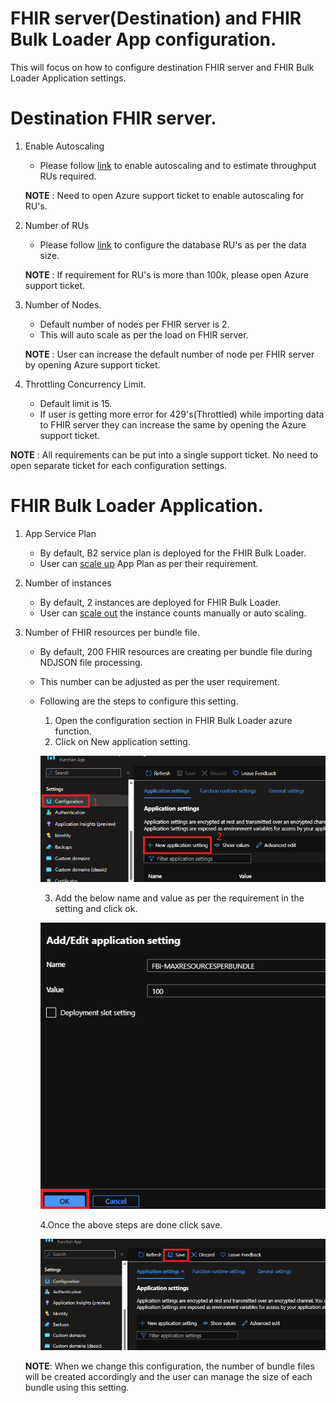 # FHIR server(Destination) and FHIR Bulk Loader App configuration.

This will focus on how to configure destination FHIR server and FHIR Bulk Loader Application settings.

# Destination FHIR server.

1. Enable Autoscaling
    - Please follow [link](https://learn.microsoft.com/en-us/azure/healthcare-apis/azure-api-for-fhir/autoscale-azure-api-fhir) to enable autoscaling and to estimate throughput RUs required.

    **NOTE** : Need to open Azure support ticket to enable autoscaling for RU's.
2. Number of RUs
    - Please follow [link](https://learn.microsoft.com/en-us/azure/healthcare-apis/azure-api-for-fhir/configure-database) to configure the database RU's as per the data size. 

     **NOTE** : If requirement for RU's is more than 100k, please open Azure support ticket.

3. Number of Nodes.
    - Default number of nodes per FHIR server is 2. 
    - This will auto scale as per the load on FHIR server.
    
    **NOTE** : User can increase the default number of node per FHIR server by opening Azure support ticket.

4. Throttling Concurrency Limit.
    - Default limit is 15.
    - If user is getting more error for 429's(Throttled) while importing data to FHIR server they can increase the same by opening the Azure support ticket.

**NOTE** : All requirements can be put into a single support ticket. No need to open separate ticket for each configuration settings.

# FHIR Bulk Loader Application.
1. App Service Plan
    - By default, B2 service plan is deployed for the FHIR Bulk Loader.
    - User can [scale up](https://learn.microsoft.com/en-us/azure/app-service/manage-scale-up) App Plan as per their requirement.
2. Number of instances
    - By default, 2 instances are deployed for FHIR Bulk Loader.
    - User can [scale out](https://learn.microsoft.com/en-us/azure/azure-monitor/autoscale/autoscale-get-started) the instance counts manually or auto scaling. 
3. Number of FHIR resources per bundle file.
    - By default, 200 FHIR resources are creating per bundle file during NDJSON file processing.
    - This number can be adjusted as per the user requirement.
    - Following are the steps to configure this setting.
        1. Open the configuration section in FHIR Bulk Loader azure function.
        2. Click on New application setting.

        ![App Config](images/App_config.png)

        3. Add the below name and value as per the requirement in the setting and click ok.

        ![App setting](images/App_setting.png)

        4.Once the above steps are done click save.

        ![save](images/save.png)

    **NOTE**: When we change this configuration, the number of bundle files will be created accordingly and the user can manage the size of each bundle using this setting.
